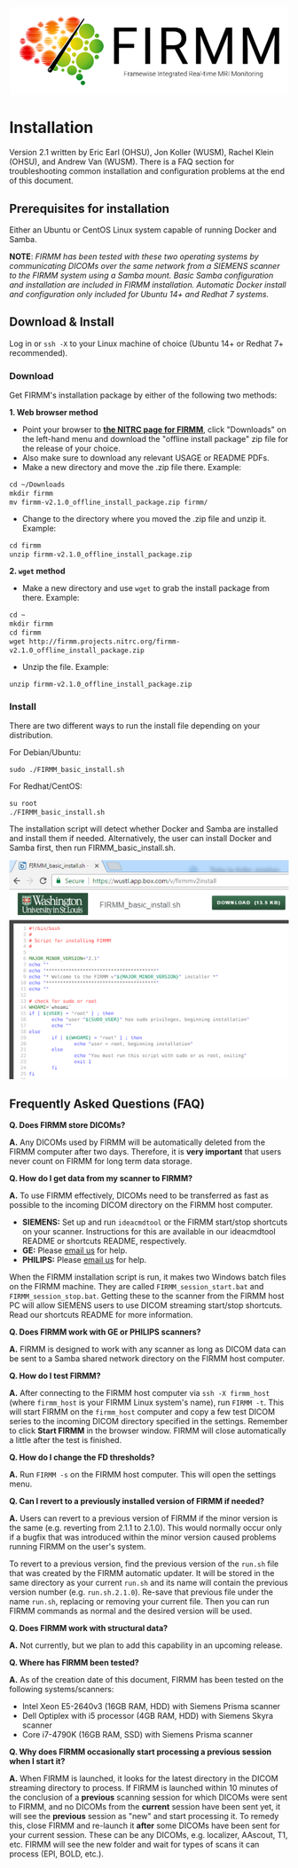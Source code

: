 ![Logo](img/FirmmLogo.png)

# Installation

Version 2.1 written by Eric Earl (OHSU), Jon Koller (WUSM), Rachel Klein (OHSU), and Andrew Van (WUSM).  There is a FAQ section for troubleshooting common installation and configuration problems at the end of this document.

## Prerequisites for installation

Either an Ubuntu or CentOS Linux system capable of running Docker and Samba.

**NOTE**: *FIRMM has been tested with these two operating systems by communicating DICOMs over the same network from a SIEMENS scanner to the FIRMM system using a Samba mount.  Basic Samba configuration and installation are included in FIRMM installation.  Automatic Docker install and configuration only included for Ubuntu 14+ and Redhat 7 systems.*

## Download & Install

Log in or `ssh -X` to your Linux machine of choice (Ubuntu 14+ or Redhat 7+ recommended).

### Download

Get FIRMM's installation package by either of the following two methods:

**1. Web browser method**

- Point your browser to **[the NITRC page for FIRMM](http://www.nitrc.org/projects/firmm)**, click "Downloads" on the left-hand menu and download the "offline install package" zip file for the release of your choice.
- Also make sure to download any relevant USAGE or README PDFs.
- Make a new directory and move the .zip file there. Example:

```
cd ~/Downloads
mkdir firmm
mv firmm-v2.1.0_offline_install_package.zip firmm/
```

- Change to the directory where you moved the .zip file and unzip it. Example:

```
cd firmm
unzip firmm-v2.1.0_offline_install_package.zip
```


**2. `wget` method**

- Make a new directory and use `wget` to grab the install package from there. Example:

```
cd ~
mkdir firmm
cd firmm
wget http://firmm.projects.nitrc.org/firmm-v2.1.0_offline_install_package.zip
```

- Unzip the file. Example:

```
unzip firmm-v2.1.0_offline_install_package.zip
```

### Install

There are two different ways to run the install file depending on your distribution.

For Debian/Ubuntu:

```
sudo ./FIRMM_basic_install.sh
```

For Redhat/CentOS:

```
su root
./FIRMM_basic_install.sh
```

The installation script will detect whether Docker and Samba are installed and install them if needed. Alternatively, the user can install Docker and Samba first, then run FIRMM_basic_install.sh.

![FIRMM basic install script](img/basic_install.png)

<div class="page-break"></div>

## Frequently Asked Questions (FAQ)

**Q. Does FIRMM store DICOMs?**

**A.** Any DICOMs used by FIRMM will be automatically deleted from the FIRMM computer after two days. Therefore, it is **very important** that users never count on FIRMM for long term data storage.

**Q. How do I get data from my scanner to FIRMM?**

**A.** To use FIRMM effectively, DICOMs need to be transferred as fast as possible to the incoming DICOM directory on the FIRMM host computer.

- **SIEMENS:** Set up and run `ideacmdtool` or the FIRMM start/stop shortcuts on your scanner.  Instructions for this are available in our ideacmdtool README or shortcuts README, respectively.
- **GE:** Please [email us](mailto:FIRMMsoftware@gmail.com) for help.
- **PHILIPS:** Please [email us](mailto:FIRMMsoftware@gmail.com) for help.

When the FIRMM installation script is run, it makes two Windows batch files on the FIRMM machine. They are called `FIRMM_session_start.bat` and `FIRMM_session_stop.bat`. Getting these to the scanner from the FIRMM host PC will allow SIEMENS users to use DICOM streaming start/stop shortcuts.  Read our shortcuts README for more information.

**Q. Does FIRMM work with GE or PHILIPS scanners?**

**A.** FIRMM is designed to work with any scanner as long as DICOM data can be sent to a Samba shared network directory on the FIRMM host computer.

**Q. How do I test FIRMM?**

**A.** After connecting to the FIRMM host computer via `ssh -X firmm_host` (where `firmm_host` is your FIRMM Linux system's name), run `FIRMM -t`. This will start FIRMM on the `firmm_host` computer and copy a few test DICOM series to the incoming DICOM directory specified in the settings. Remember to click **Start FIRMM** in the browser window.  FIRMM will close automatically a little after the test is finished.

**Q. How do I change the FD thresholds?**

**A.** Run `FIRMM -s` on the FIRMM host computer. This will open the settings menu.

**Q. Can I revert to a previously installed version of FIRMM if needed?**

**A.** Users can revert to a previous version of FIRMM if the minor version is the same (e.g. reverting from 2.1.1 to 2.1.0). This would normally occur only if a bugfix that was introduced within the minor version caused problems running FIRMM on the user's system.

To revert to a previous version, find the previous version of the `run.sh` file that was created by the FIRMM automatic updater. It will be stored in the same directory as your current `run.sh` and its name will contain the previous version number (e.g. `run.sh.2.1.0`). Re-save that previous file under the name `run.sh`, replacing or removing your current file. Then you can run FIRMM commands as normal and the desired version will be used.

**Q. Does FIRMM work with structural data?**

**A.** Not currently, but we plan to add this capability in an upcoming release.

**Q. Where has FIRMM been tested?**

**A.** As of the creation date of this document, FIRMM has been tested on the following systems/scanners:
- Intel Xeon E5-2640v3 (16GB RAM, HDD) with Siemens Prisma scanner
- Dell Optiplex with i5 processor (4GB RAM, HDD) with Siemens Skyra scanner
- Core i7-4790K (16GB RAM, SSD) with Siemens Prisma scanner

**Q. Why does FIRMM occasionally start processing a previous session when I start it?**

**A.** When FIRMM is launched, it looks for the latest directory in the DICOM streaming directory to process. If FIRMM is launched within 10 minutes of the conclusion of a **previous** scanning session for which DICOMs were sent to FIRMM, and no DICOMs from the **current** session have been sent yet, it will see the **previous** session as "new" and start processing it. To remedy this, close FIRMM and re-launch it **after** some DICOMs have been sent for your current session. These can be any DICOMs, e.g. localizer, AAscout, T1, etc. FIRMM will see the new folder and wait for types of scans it can process (EPI, BOLD, etc.).
